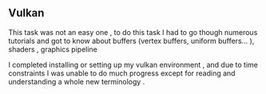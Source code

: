 ## Vulkan 
This task was not an easy one , to do this task I had to go though numerous tutorials and got to know about buffers (vertex buffers, uniform buffers... ), shaders , graphics pipeline 

I completed installing or setting up my vulkan environment , and due to time constraints I was unable to do much progress except for reading and understanding a whole new terminology .  
 


